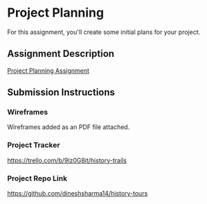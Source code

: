 # Project Planning
For this assignment, you'll create some initial plans for your project.

## Assignment Description
[Project Planning Assignment](https://education.launchcode.org/liftoff/assignments/planning/)

## Submission Instructions

### Wireframes

Wireframes added as an PDF file attached.

### Project Tracker

https://trello.com/b/9lz0G8it/history-trails

### Project Repo Link
https://github.com/dineshsharma14/history-tours

